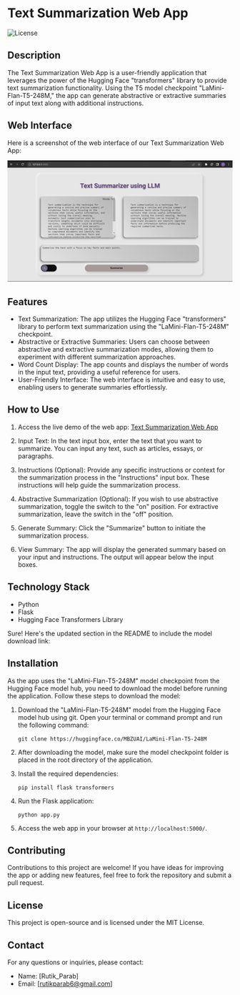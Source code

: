 # Text Summarization Web App

![License](https://img.shields.io/badge/License-MIT-blue.svg)

## Description

The Text Summarization Web App is a user-friendly application that leverages the power of the Hugging Face "transformers" library to provide text summarization functionality. Using the T5 model checkpoint "LaMini-Flan-T5-248M," the app can generate abstractive or extractive summaries of input text along with additional instructions.

## Web Interface

Here is a screenshot of the web interface of our Text Summarization Web App:

![Web App Screenshot](screenshots/app_interface.png)

## Features

- Text Summarization: The app utilizes the Hugging Face "transformers" library to perform text summarization using the "LaMini-Flan-T5-248M" checkpoint.
- Abstractive or Extractive Summaries: Users can choose between abstractive and extractive summarization modes, allowing them to experiment with different summarization approaches.
- Word Count Display: The app counts and displays the number of words in the input text, providing a useful reference for users.
- User-Friendly Interface: The web interface is intuitive and easy to use, enabling users to generate summaries effortlessly.

## How to Use

1. Access the live demo of the web app: [Text Summarization Web App](http://your-domain.com/)

2. Input Text: In the text input box, enter the text that you want to summarize. You can input any text, such as articles, essays, or paragraphs.

3. Instructions (Optional): Provide any specific instructions or context for the summarization process in the "Instructions" input box. These instructions will help guide the summarization process.

4. Abstractive Summarization (Optional): If you wish to use abstractive summarization, toggle the switch to the "on" position. For extractive summarization, leave the switch in the "off" position.

5. Generate Summary: Click the "Summarize" button to initiate the summarization process.

6. View Summary: The app will display the generated summary based on your input and instructions. The output will appear below the input boxes.

## Technology Stack

- Python
- Flask
- Hugging Face Transformers Library

Sure! Here's the updated section in the README to include the model download link:

## Installation

As the app uses the "LaMini-Flan-T5-248M" model checkpoint from the Hugging Face model hub, you need to download the model before running the application. Follow these steps to download the model:

1. Download the "LaMini-Flan-T5-248M" model from the Hugging Face model hub using git. Open your terminal or command prompt and run the following command:

   ```
   git clone https://huggingface.co/MBZUAI/LaMini-Flan-T5-248M
   ```

2. After downloading the model, make sure the model checkpoint folder is placed in the root directory of the application.

3. Install the required dependencies:

   ```
   pip install flask transformers
   ```

4. Run the Flask application:

   ```
   python app.py
   ```

5. Access the web app in your browser at `http://localhost:5000/`.

## Contributing

Contributions to this project are welcome! If you have ideas for improving the app or adding new features, feel free to fork the repository and submit a pull request.

## License

This project is open-source and is licensed under the MIT License.

## Contact

For any questions or inquiries, please contact:

- Name: [Rutik_Parab]
- Email: [rutikparab6@gmail.com]
